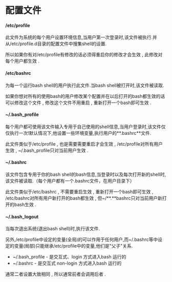 # 配置文件

#### /etc/profile

此文件为系统的每个用户设置环境信息,当用户第一次登录时,该文件被执行.并从/etc/profile.d目录的配置文件中搜集shell的设置.

所以如果你有对/etc/profile有修改的话必须得重启你的修改才会生效 , 此修改对每个用户都生效 .

#### /etc/bashrc

为每一个运行bash shell的用户执行此文件.当bash shell被打开时,该文件被读取.

如果你想对所有的使用bash的用户修改某个配置并在以后打开的bash都生效的话可以修改这个文件 , 修改这个文件不用重启 , 重新打开一个bash即可生效 .

#### ~/.bash\_profile

每个用户都可使用该文件输入专用于自己使用的shell信息,当用户登录时,该文件仅仅执行一次!默认情况下,他设置一些环境变量,执行用户的**.bashrc**文件.

此文件类似于/etc/profile , 也是需要需要重启才会生效 , /etc/profile对所有用户生效 , ~/.bash\_profile只对当前用户生效 .

#### ~/.bashrc

该文件包含专用于你的bash shell的bash信息,当登录时以及每次打开新的shell时,该文件被读取.（每个用户都有一个.bashrc文件，在用户目录下）

此文件类似于/etc/bashrc , 不需要重启生效 , 重新打开一个bash即可生效 , /etc/bashrc对所有用户新打开的bash都生效 , 但~/**.**bashrc只对当前用户新打开的bash生效 . 

#### ~/.bash\_logout

当每次退出系统\(退出bash shell\)时,执行该文件.



另外,/etc/profile中设定的变量\(全局\)的可以作用于任何用户,而~/.bashrc等中设定的变量\(局部\)只能继承/etc/profile中的变量,他们是"父子"关系.

* ~/.bash\_profile - 是交互式、login 方式进入bash 运行的
* ~/.bashrc - 是交互式 non-login 方式进入bash 运行的

通常二者设置大致相同 , 所以通常前者会调用后者 . 

